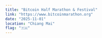 ```yaml
---
title: "Bitcoin Half Marathon & Festival"
link: "https://www.bitcoinmarathon.org"
date: "2025-11-01"
location: "Chiang Mai"
flag: "🇹🇭"
---
```

